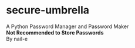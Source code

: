 # secure-umbrella
A Python Password Manager and Password Maker\
**Not Recommended to Store Passwords**\
By nail-e